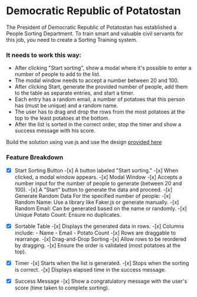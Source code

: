 # Democratic Republic of Potatostan

The President of Democratic Republic of Potatostan has established a People Sorting Department. To train smart and valuable civil servants for this job, you need to create a Sorting Training system.

### It needs to work this way:

- After clicking "Start sorting", show a modal where it's possible to enter a number of people to add to the list.
- The modal window needs to accept a number between 20 and 100.
- After clicking Start, generate the provided number of people, add them to the table as separate entries, and start a timer.
- Each entry has a random email, a number of potatoes that this person has (must be unique) and a random name.
- The user has to drag and drop the rows from the most potatoes at the top to the least potatoes at the bottom.
- After the list is sorted in the correct order, stop the timer and show a success message with his score.

Build the solution using vue.js and use the design [provided here](https://www.figma.com/file/CgzEuikiavWxnATzw8umdv/?node-id=101%3A49*)

### Feature Breakdown

-[x] Start Sorting Button -[x] A button labeled "Start sorting." -[x] When clicked, a modal window appears. -[x] Modal Window -[x] Accepts a number input for the number of people to generate (between 20 and 100). -[x] A "Start" button to generate the data and proceed. -[x] Generate Random Data For the specified number of people: -[x] Random Name: Use a library like Faker.js or generate manually. -[x] Random Email: Can be generated based on the name or randomly. -[x] Unique Potato Count: Ensure no duplicates.

-[x] Sortable Table -[x] Displays the generated data in rows. -[x] Columns include: - Name - Email - Potato Count -[x] Rows are draggable to rearrange. -[x] Drag-and-Drop Sorting -[x] Allow rows to be reordered by dragging. -[x] Ensure the order is validated (most potatoes at the top).

-[x] Timer -[x] Starts when the list is generated. -[x] Stops when the sorting is correct. -[x] Displays elapsed time in the success message.

-[x] Success Message -[x] Show a congratulatory message with the user's score (time taken to complete sorting).
